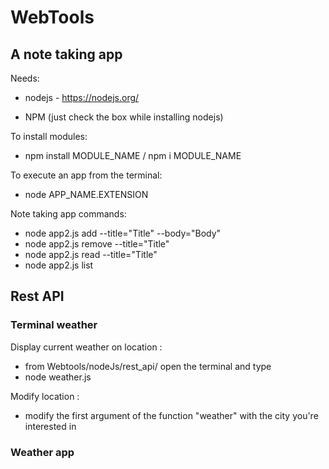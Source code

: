 # WebTools

## A note taking app

Needs:

- nodejs - https://nodejs.org/

- NPM (just check the box while installing nodejs)


To install modules:

- npm install MODULE_NAME
/
npm i MODULE_NAME


To execute an app from the terminal:

- node APP_NAME.EXTENSION

Note taking app commands:

- node app2.js add --title="Title" --body="Body"
- node app2.js remove --title="Title"
- node app2.js read --title="Title"
- node app2.js list

## Rest API

### Terminal weather

Display current weather on location :

- from Webtools/nodeJs/rest_api/ open the terminal and type
- node weather.js

Modify location :

- modify the first argument of the function "weather" with the city you're interested in

### Weather app
